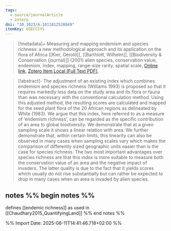 ```yaml
---
tags:
  - source/journalArticle
  - zotero
doi: "10.1023/A:1011812528849"
itemKey: GSECCIYS
---
```

>[!metadata]+
> Measuring and mapping endemism and species richness: a new methodological approach and its application on the flora of Africa
> [[Kier, Gerold]], [[Barthlott, Wilhelm]], 
> [[Biodiversity & Conservation (journal)]] (2001)
> alien species, conservation value, endemism, index, mapping, range-size rarity, spatial scale, 
> [Online link](https://doi.org/10.1023/A:1011812528849), [Zotero Item](zotero://select/library/items/GSECCIYS),[Local (Full Text PDF)](file://C:/Users/aburg/Documents/references/zotero/storage/C29DQJ6D/Kier2001_Measuringmapping.pdf), 


>[!abstract]-
>The adjustment of an existing index which combines endemism and species richness (Williams 1993) is proposed so that it requires markedly less data on the study area and its flora or fauna than was necessary with the conventional calculation method. Using this adjusted method, the resulting scores are calculated and mapped for the seed plant flora of the 20 African regions as delineated by White (1983). We argue that this index, here referred to as a measure of ‘endemism richness’, can be regarded as the specific contribution of an area to global biodiversity. We demonstrate that at a given sampling scale it shows a linear relation with area. We further demonstrate that, within certain limits, this linearity can also be observed in many cases when sampling scales vary which makes the comparison of differently sized geographic units easier than is the case for species richness. The two most important advantages over species richness are that this index is more suitable to measure both the conservation value of an area and the negative impact of invaders. The latter quality is due to the fact that it yields scores which usually do not rise substantially but can rather be expected to drop in many cases when an area is invaded by alien species.

## notes %% begin notes %%
defines [[endemic richness]] as used in [[Chaudhary2015_QuantifyingLand]]
%% end notes %%

%% Import Date: 2025-06-11T14:41:46.718+02:00 %%
